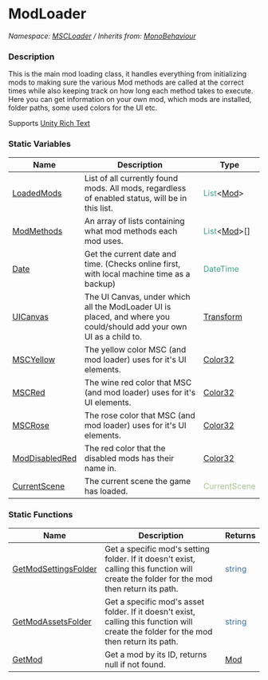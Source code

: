 # ModLoader

*Namespace: [MSCLoader](API/MSCLoader.md) / Inherits from: [MonoBehaviour](https://docs.unity3d.com/500/Documentation/ScriptReference/MonoBehaviour.html)*

### Description

This is the main mod loading class, it handles everything from initializing mods to making sure the various Mod methods are called at the correct times while also keeping track on how long each method takes to execute. Here you can get information on your own mod, which mods are installed, folder paths, some used colors for the UI etc.

Supports [Unity Rich Text](https://docs.unity3d.com/500/Documentation/Manual/StyledText.html)

### Static Variables

Name | Description | Type
---- | ----------- | ----
[LoadedMods](API/MSCLoader/ModLoader/Variables/LoadedMods.md) | List of all currently found mods. All mods, regardless of enabled status, will be in this list. | <font color=#3ca486>List</font><[Mod](API/MSCLoader/Mod.md)>
[ModMethods](API/MSCLoader/ModLoader/Variables/ModMethods.md) | An array of lists containing what mod methods each mod uses. | <font color=#3ca486>List</font><[Mod](API/MSCLoader/Mod.md)>[]
[Date](API/MSCLoader/ModLoader/Variables/Date.md) | Get the current date and time. (Checks online first, with local machine time as a backup) | <font color=#3ca486>DateTime</font>
[UICanvas](API/MSCLoader/ModLoader/Variables/UICanvas.md) | The UI Canvas, under which all the ModLoader UI is placed, and where you could/should add your own UI as a child to. | [Transform](https://docs.unity3d.com/500/Documentation/ScriptReference/Transform.html)
[MSCYellow](API/MSCLoader/ModLoader/Variables/MSCYellow.md) | The yellow color MSC (and mod loader) uses for it's UI elements. | [Color32](https://docs.unity3d.com/500/Documentation/ScriptReference/Color32.html)
[MSCRed](API/MSCLoader/ModLoader/Variables/MSCRed.md) | The wine red color that MSC (and mod loader) uses for it's UI elements. | [Color32](https://docs.unity3d.com/500/Documentation/ScriptReference/Color32.html)
[MSCRose](API/MSCLoader/ModLoader/Variables/MSCRose.md) | The rose color that MSC (and mod loader) uses for it's UI elements. | [Color32](https://docs.unity3d.com/500/Documentation/ScriptReference/Color32.html)
[ModDisabledRed](API/MSCLoader/ModLoader/Variables/ModDisabledRed.md) | The red color that the disabled mods has their name in. | [Color32](https://docs.unity3d.com/500/Documentation/ScriptReference/Color32.html)
[CurrentScene](API/MSCLoader/ModLoader/Variables/CurrentScene.md) | The current scene the game has loaded. | <font color=#aac397>CurrentScene</font>

### Static Functions

Name | Description | Returns
---- | ----------- | -------
[GetModSettingsFolder](API/MSCLoader/ModLoader/Functions/GetModSettingsFolder.md) | Get a specific mod's setting folder. If it doesn't exist, calling this function will create the folder for the mod then return its path.  | <font color=#4170a7>string</font>
[GetModAssetsFolder](API/MSCLoader/ModLoader/Functions/GetModAssetsFolder.md) | Get a specific mod's asset folder. If it doesn't exist, calling this function will create the folder for the mod then return its path.  | <font color=#4170a7>string</font>
[GetMod](API/MSCLoader/ModLoader/Functions/GetMod.md) | Get a mod by its ID, returns null if not found.  | [Mod](API/MSCLoader/Mod.md)